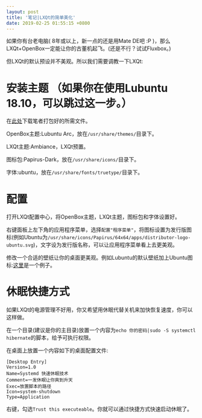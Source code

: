 ```yaml
---
layout: post
title: '笔记|LXQt的简单美化'
date: 2019-02-25 01:55:15 +0800
---
```

如果你有台老电脑( 8年或以上，新一点的还是用Mate DE吧 :P )，那么LXQt+OpenBox一定能让你的古董机起飞。(还是不行？试试Fluxbox。)

但LXQt的默认预设并不美观。所以我们需要调教一下LXQt:

# 安装主题 （如果你在使用Lubuntu 18.10，可以跳过这一步。）

在[此处]({{site.url}}/res/theme.tar.xz)下载笔者打包好的所需文件。

OpenBox主题:Lubuntu Arc，放在`/usr/share/themes/`目录下。

LXQt主题:Ambiance，LXQt预置。

图标包:Papirus-Dark，放在`/usr/share/icons/`目录下。

字体:ubuntu，放在`/usr/share/fonts/truetype/`目录下。

# 配置

打开LXQt配置中心，将OpenBox主题，LXQt主题，图标包和字体设置好。

右键面板上左下角的应用程序菜单，选择`配置"程序菜单"`，将图标设置为发行版图标(例如Ubuntu为`/usr/share/icons/Papirus/64x64/apps/distributor-logo-ubuntu.svg`)，文字设为发行版名称，可以让应用程序菜单看上去更美观。

修改一个合适的壁纸让你的桌面更美观。例如Lubuntu的默认壁纸加上Ubuntu图标:[这里]({{site.url}}/res/ubuntu.png)是一个例子。

# 休眠快捷方式

如果LXQt的电源管理不好用，你又希望用休眠代替关机来加快恢复速度，你可以这样做。

在一个目录(建议是你的主目录)放置一个内容为`echo 你的密码|sudo -S systemctl hibernate`的脚本，给予可执行权限。

在桌面上放置一个内容如下的桌面配置文件:

```
[Desktop Entry]
Version=1.0
Name=Systemd 快速休眠技术
Comment=一发休眠让你爽到升天
Exec=放置脚本的路径
Icon=system-shutdown
Type=Application
```

右键，勾选`Trust this executeable`。你就可以通过快捷方式快速启动休眠了。
